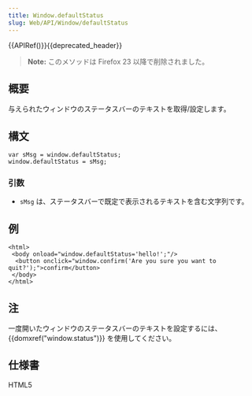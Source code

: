 ```yaml
---
title: Window.defaultStatus
slug: Web/API/Window/defaultStatus
---
```

{{APIRef()}}{{deprecated_header}}

> **Note:** このメソッドは Firefox 23 以降で削除されました。

## 概要

与えられたウィンドウのステータスバーのテキストを取得/設定します。

## 構文

```
var sMsg = window.defaultStatus;
window.defaultStatus = sMsg;
```

### 引数

- `sMsg` は、ステータスバーで既定で表示されるテキストを含む文字列です。

## 例

```
<html>
 <body onload="window.defaultStatus='hello!';"/>
  <button onclick="window.confirm('Are you sure you want to quit?');">confirm</button>
 </body>
</html>
```

## 注

一度開いたウィンドウのステータスバーのテキストを設定するには、 {{domxref("window.status")}} を使用してください。

## 仕様書

HTML5
